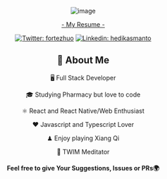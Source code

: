 
<div align="center">

![image](https://user-images.githubusercontent.com/9128724/228556344-6876749d-7759-484d-bb89-839cd1cde854.png)

  
[- My Resume -](https://fortezhuo.my.id)
  
[![Twitter: fortezhuo](https://img.shields.io/twitter/follow/fortezhuo?style=social)](https://twitter.com/fortezhuo)
[![Linkedin: hedikasmanto](https://img.shields.io/badge/-hedikasmanto-blue?style=flat-square&logo=Linkedin&logoColor=white&link=https://www.linkedin.com/in/hedikasmanto/)](https://www.linkedin.com/in/hedikasmanto/)

## :book: About Me
🖥 Full Stack Developer

🎓 Studying Pharmacy but love to code

⚛️ React and React Native/Web Enthusiast

❤️ Javascript and Typescript Lover

♟ Enjoy playing Xiang Qi

🧘 TWIM Meditator 
    
#### Feel free to give Your Suggestions, Issues or PRs🌍

</div>


